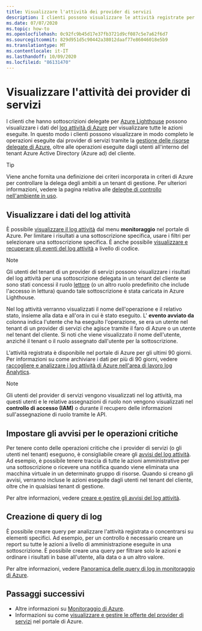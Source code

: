 ```yaml
---
title: Visualizzare l'attività dei provider di servizi
description: I clienti possono visualizzare le attività registrate per visualizzare le azioni eseguite dai provider di servizi tramite la gestione delle risorse delegate di Azure.
ms.date: 07/07/2020
ms.topic: how-to
ms.openlocfilehash: 0c92fc9b45d17e37fb3721d9cf087c5e7a62f6d7
ms.sourcegitcommit: 829d951d5c90442a38012daaf77e86046018e5b9
ms.translationtype: MT
ms.contentlocale: it-IT
ms.lasthandoff: 10/09/2020
ms.locfileid: "86131470"
---
```

# <a name="view-service-provider-activity"></a>Visualizzare l'attività dei provider di servizi

I clienti che hanno sottoscrizioni delegate per [Azure Lighthouse](../overview.md) possono visualizzare i dati del [log attività di Azure](../../azure-monitor/platform/platform-logs-overview.md) per visualizzare tutte le azioni eseguite. In questo modo i clienti possono visualizzare in modo completo le operazioni eseguite dai provider di servizi tramite la [gestione delle risorse delegate di Azure](../concepts/azure-delegated-resource-management.md), oltre alle operazioni eseguite dagli utenti all'interno del tenant Azure Active Directory (Azure ad) del cliente.

> [!TIP]
> Viene anche fornita una definizione dei criteri incorporata in criteri di Azure per controllare la delega degli ambiti a un tenant di gestione. Per ulteriori informazioni, vedere la pagina relativa alle [deleghe di controllo nell'ambiente in uso](view-manage-service-providers.md#audit-delegations-in-your-environment).

## <a name="view-activity-log-data"></a>Visualizzare i dati del log attività

È possibile [visualizzare il log attività](../../azure-monitor/platform/activity-log.md#view-the-activity-log) dal menu **monitoraggio** nel portale di Azure. Per limitare i risultati a una sottoscrizione specifica, usare i filtri per selezionare una sottoscrizione specifica. È anche possibile [visualizzare e recuperare gli eventi del log attività](../../azure-monitor/platform/activity-log.md#view-the-activity-log) a livello di codice.

> [!NOTE]
> Gli utenti del tenant di un provider di servizi possono visualizzare i risultati del log attività per una sottoscrizione delegata in un tenant del cliente se sono stati concessi il ruolo [lettore](../../role-based-access-control/built-in-roles.md#reader) (o un altro ruolo predefinito che include l'accesso in lettura) quando tale sottoscrizione è stata caricata in Azure Lighthouse.

Nel log attività verranno visualizzati il nome dell'operazione e il relativo stato, insieme alla data e all'ora in cui è stato eseguito. L' **evento avviato da** colonna indica l'utente che ha eseguito l'operazione, se era un utente nel tenant di un provider di servizi che agisce tramite il faro di Azure o un utente nel tenant del cliente. Si noti che viene visualizzato il nome dell'utente, anziché il tenant o il ruolo assegnato dall'utente per la sottoscrizione.

L'attività registrata è disponibile nel portale di Azure per gli ultimi 90 giorni. Per informazioni su come archiviare i dati per più di 90 giorni, vedere [raccogliere e analizzare i log attività di Azure nell'area di lavoro log Analytics](../../azure-monitor/platform/activity-log.md).

> [!NOTE]
> Gli utenti del provider di servizi vengono visualizzati nel log attività, ma questi utenti e le relative assegnazioni di ruolo non vengono visualizzati nel **controllo di accesso (IAM)** o durante il recupero delle informazioni sull'assegnazione di ruolo tramite le API.

## <a name="set-alerts-for-critical-operations"></a>Impostare gli avvisi per le operazioni critiche

Per tenere conto delle operazioni critiche che i provider di servizi (o gli utenti nel tenant) eseguono, è consigliabile creare gli [avvisi del log attività](../../azure-monitor/platform/activity-log-alerts.md). Ad esempio, è possibile tenere traccia di tutte le azioni amministrative per una sottoscrizione o ricevere una notifica quando viene eliminata una macchina virtuale in un determinato gruppo di risorse. Quando si creano gli avvisi, verranno incluse le azioni eseguite dagli utenti nel tenant del cliente, oltre che in qualsiasi tenant di gestione.

Per altre informazioni, vedere [creare e gestire gli avvisi del log attività](../../azure-monitor/platform/alerts-activity-log.md).

## <a name="create-log-queries"></a>Creazione di query di log

È possibile creare query per analizzare l'attività registrata o concentrarsi su elementi specifici. Ad esempio, per un controllo è necessario creare un report su tutte le azioni a livello di amministrazione eseguite in una sottoscrizione. È possibile creare una query per filtrare solo le azioni e ordinare i risultati in base all'utente, alla data o a un altro valore.

Per altre informazioni, vedere [Panoramica delle query di log in monitoraggio di Azure](../../azure-monitor/log-query/log-query-overview.md).

## <a name="next-steps"></a>Passaggi successivi

- Altre informazioni su [Monitoraggio di Azure](../../azure-monitor/index.yml).
- Informazioni su come [visualizzare e gestire le offerte del provider di servizi](view-manage-service-providers.md) nel portale di Azure.
